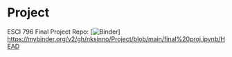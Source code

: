 # Project
ESCI 796 
Final Project Repo: [![Binder](https://mybinder.org/badge_logo.svg)] https://mybinder.org/v2/gh/nksinno/Project/blob/main/final%20proj.ipynb/HEAD
